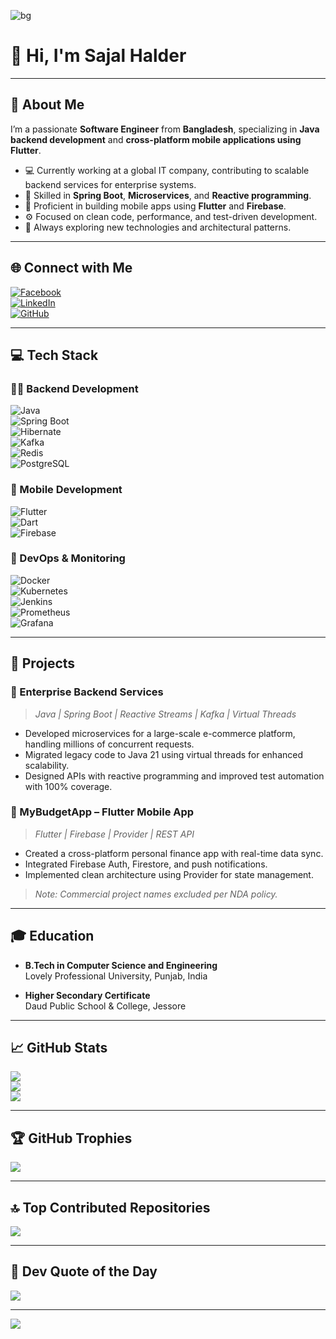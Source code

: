 ![bg](https://user-images.githubusercontent.com/130422821/235036470-ffb94475-6a9f-4d67-bc92-1d425cf3dc68.jpg)

# 👋 Hi, I'm Sajal Halder

---

## 💼 About Me

I’m a passionate **Software Engineer** from **Bangladesh**, specializing in **Java backend development** and **cross-platform mobile applications using Flutter**.

- 💻 Currently working at a global IT company, contributing to scalable backend services for enterprise systems.
- 🔧 Skilled in **Spring Boot**, **Microservices**, and **Reactive programming**.
- 📱 Proficient in building mobile apps using **Flutter** and **Firebase**.
- ⚙️ Focused on clean code, performance, and test-driven development.
- 🚀 Always exploring new technologies and architectural patterns.

---

## 🌐 Connect with Me

[![Facebook](https://img.shields.io/badge/Facebook-%231877F2.svg?logo=Facebook&logoColor=white)](https://facebook.com/astroboysajal)  
[![LinkedIn](https://img.shields.io/badge/LinkedIn-blue?style=flat&logo=linkedin&logoColor=white)](https://linkedin.com/in/sajal-halder48)  
[![GitHub](https://img.shields.io/badge/GitHub-000000?style=flat&logo=github&logoColor=white)](https://github.com/sajal48)

---

## 💻 Tech Stack

### 👨‍💻 Backend Development  
![Java](https://img.shields.io/badge/java-%23ED8B00.svg?logo=java&logoColor=white)  
![Spring Boot](https://img.shields.io/badge/springboot-%236DB33F.svg?logo=springboot&logoColor=white)  
![Hibernate](https://img.shields.io/badge/hibernate-%23232F3E.svg?logo=hibernate&logoColor=white)  
![Kafka](https://img.shields.io/badge/kafka-231F20.svg?logo=apachekafka&logoColor=white)  
![Redis](https://img.shields.io/badge/redis-%23DD0031.svg?logo=redis&logoColor=white)  
![PostgreSQL](https://img.shields.io/badge/postgresql-%23316192.svg?logo=postgresql&logoColor=white)  

### 📱 Mobile Development  
![Flutter](https://img.shields.io/badge/Flutter-%2302569B.svg?logo=Flutter&logoColor=white)  
![Dart](https://img.shields.io/badge/dart-%230175C2.svg?logo=dart&logoColor=white)  
![Firebase](https://img.shields.io/badge/firebase-%23039BE5.svg?logo=firebase&logoColor=white)

### 🔧 DevOps & Monitoring  
![Docker](https://img.shields.io/badge/docker-%230db7ed.svg?logo=docker&logoColor=white)  
![Kubernetes](https://img.shields.io/badge/kubernetes-%23326ce5.svg?logo=kubernetes&logoColor=white)  
![Jenkins](https://img.shields.io/badge/jenkins-%232C5263.svg?logo=jenkins&logoColor=white)  
![Prometheus](https://img.shields.io/badge/prometheus-E6522C.svg?logo=prometheus&logoColor=white)  
![Grafana](https://img.shields.io/badge/grafana-F46800.svg?logo=grafana&logoColor=white)

---

## 🚀 Projects

### 🧩 Enterprise Backend Services 
> *Java | Spring Boot | Reactive Streams | Kafka | Virtual Threads*

- Developed microservices for a large-scale e-commerce platform, handling millions of concurrent requests.
- Migrated legacy code to Java 21 using virtual threads for enhanced scalability.
- Designed APIs with reactive programming and improved test automation with 100% coverage.

### 📱 MyBudgetApp – Flutter Mobile App
> *Flutter | Firebase | Provider | REST API*

- Created a cross-platform personal finance app with real-time data sync.
- Integrated Firebase Auth, Firestore, and push notifications.
- Implemented clean architecture using Provider for state management.

> _Note: Commercial project names excluded per NDA policy._

---

## 🎓 Education

- **B.Tech in Computer Science and Engineering**  
  Lovely Professional University, Punjab, India

- **Higher Secondary Certificate**  
  Daud Public School & College, Jessore

---

## 📈 GitHub Stats

![](https://github-readme-stats.vercel.app/api?username=sajal48&theme=blueberry&hide_border=false&include_all_commits=true&count_private=true)<br/>
![](https://github-readme-streak-stats.herokuapp.com/?user=sajal48&theme=blueberry&hide_border=false)<br/>
![](https://github-readme-stats.vercel.app/api/top-langs/?username=sajal48&theme=blueberry&hide_border=false&layout=compact)

---

## 🏆 GitHub Trophies
![](https://github-profile-trophy.vercel.app/?username=sajal48&theme=discord&no-frame=true&no-bg=false&margin-w=4)

---

## 🔝 Top Contributed Repositories
![](https://github-contributor-stats.vercel.app/api?username=sajal48&limit=5&theme=dark&combine_all_yearly_contributions=true)

---

## 💬 Dev Quote of the Day
![](https://quotes-github-readme.vercel.app/api?type=horizontal&theme=dark)

---

[![](https://visitcount.itsvg.in/api?id=sajal48&icon=0&color=0)](https://visitcount.itsvg.in)

<!-- Enhanced and maintained by Sajal Halder -->
